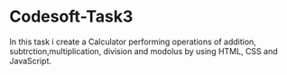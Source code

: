 # Codesoft-Task3
In this task i create a Calculator performing operations of addition, subtrction,multiplication, division and modolus by using HTML, CSS and JavaScript.
